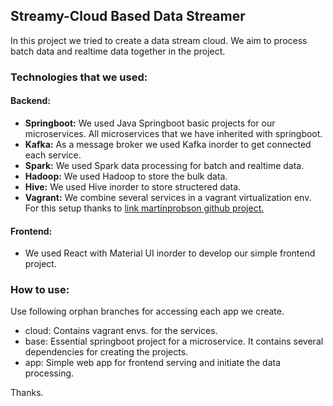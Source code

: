 ## Streamy-Cloud Based Data Streamer

In this project we tried to create a data stream cloud. We aim to process batch data and realtime data together in the project.

### Technologies that we used:

#### Backend:

- **Springboot:** We used Java Springboot basic projects for our microservices. All microservices that we have inherited with springboot.
- **Kafka:** As a message broker we used Kafka inorder to get connected each service.
- **Spark:** We used Spark data processing for batch and realtime data.
- **Hadoop:** We used Hadoop to store the bulk data.
- **Hive:** We used Hive inorder to store structered data.
- **Vagrant:** We combine several services in a vagrant virtualization env. For this setup thanks to [link martinprobson github project.](https://github.com/martinprobson/vagrant-hadoop-hive-spark)

#### Frontend:

- We used React with Material UI inorder to develop our simple frontend project.

### How to use:

Use following orphan branches for accessing each app we create.

- cloud: Contains vagrant envs. for the services.
- base: Essential springboot project for a microservice. It contains several dependencies for creating the projects.
- app: Simple web app for frontend serving and initiate the data processing.

Thanks.
